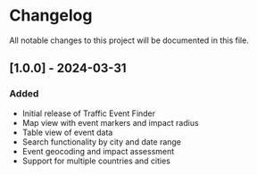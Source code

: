 # Changelog

All notable changes to this project will be documented in this file.

## [1.0.0] - 2024-03-31

### Added
- Initial release of Traffic Event Finder
- Map view with event markers and impact radius
- Table view of event data
- Search functionality by city and date range
- Event geocoding and impact assessment
- Support for multiple countries and cities
